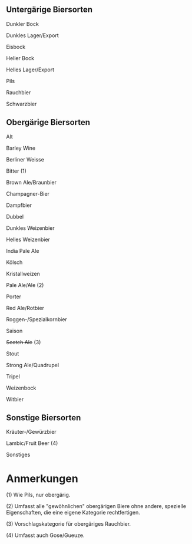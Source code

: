 ## Untergärige Biersorten

Dunkler Bock

Dunkles Lager/Export

Eisbock

Heller Bock

Helles Lager/Export

Pils

Rauchbier

Schwarzbier


## Obergärige Biersorten

Alt

Barley Wine

Berliner Weisse

Bitter (1)

Brown Ale/Braunbier

Champagner-Bier

Dampfbier

Dubbel

Dunkles Weizenbier

Helles Weizenbier

India Pale Ale

Kölsch

Kristallweizen

Pale Ale/Ale (2)

Porter

Red Ale/Rotbier

Roggen-/Spezialkornbier

Saison

~~Scotch Ale~~ (3)

Stout

Strong Ale/Quadrupel

Tripel

Weizenbock

Witbier


## Sonstige Biersorten

Kräuter-/Gewürzbier

Lambic/Fruit Beer (4)

Sonstiges

# Anmerkungen

(1) Wie Pils, nur obergärig.

(2) Umfasst alle "gewöhnlichen" obergärigen Biere ohne andere, spezielle Eigenschaften, die eine eigene Kategorie rechtfertigen.

(3) Vorschlagskategorie für obergäriges Rauchbier.

(4) Umfasst auch Gose/Gueuze.
